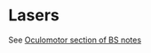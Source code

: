 # Lasers

See [Oculomotor section of BS notes](https://jonmatthis.github.io/bs/oculomotor-control.html)